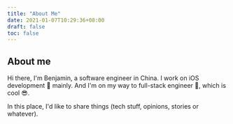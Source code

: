 ```yaml
---
title: "About Me"
date: 2021-01-07T10:29:36+08:00
draft: false
toc: false
---
```


## About me

Hi there, I'm Benjamin, a software engineer in China. I work on iOS development 📱 mainly. And I'm on my way to full-stack engineer 🚀, which is cool 😎. 

In this place, I'd like to share things (tech stuff, opinions, stories or whatever).